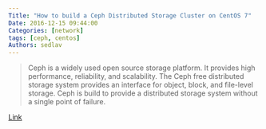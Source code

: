 ```yaml
---
Title: "How to build a Ceph Distributed Storage Cluster on CentOS 7"
Date: 2016-12-15 09:44:00
Categories: [network]
tags: [ceph, centos]
Authors: sedlav
---
```


> Ceph is a widely used open source storage platform. It provides high performance, reliability, and scalability. The Ceph free distributed storage system provides an interface for object, block, and file-level storage. Ceph is build to provide a distributed storage system without a single point of failure.

[Link](https://www.howtoforge.com/tutorial/how-to-build-a-ceph-cluster-on-centos-7/)
